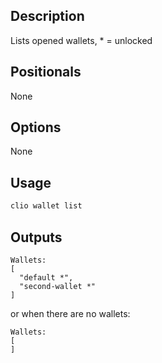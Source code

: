 ## Description

Lists opened wallets, * = unlocked

## Positionals

None

## Options

None

## Usage

```sh
clio wallet list
```

## Outputs

```console
Wallets:
[
  "default *",
  "second-wallet *"
]
```

or when there are no wallets:

```console
Wallets:
[
]
```
